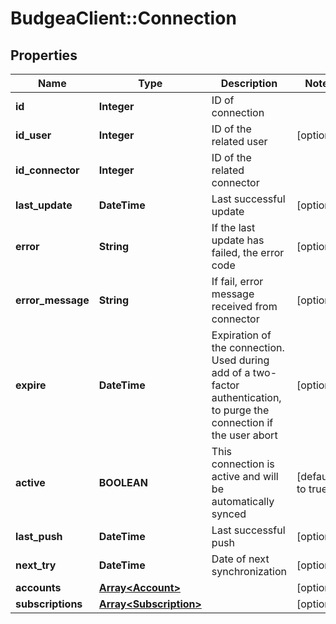 # BudgeaClient::Connection

## Properties
Name | Type | Description | Notes
------------ | ------------- | ------------- | -------------
**id** | **Integer** | ID of connection | 
**id_user** | **Integer** | ID of the related user | [optional] 
**id_connector** | **Integer** | ID of the related connector | 
**last_update** | **DateTime** | Last successful update | [optional] 
**error** | **String** | If the last update has failed, the error code | [optional] 
**error_message** | **String** | If fail, error message received from connector | [optional] 
**expire** | **DateTime** | Expiration of the connection. Used during add of a two-factor authentication, to purge the connection if the user abort | [optional] 
**active** | **BOOLEAN** | This connection is active and will be automatically synced | [default to true]
**last_push** | **DateTime** | Last successful push | [optional] 
**next_try** | **DateTime** | Date of next synchronization | [optional] 
**accounts** | [**Array&lt;Account&gt;**](Account.md) |  | [optional] 
**subscriptions** | [**Array&lt;Subscription&gt;**](Subscription.md) |  | [optional] 


